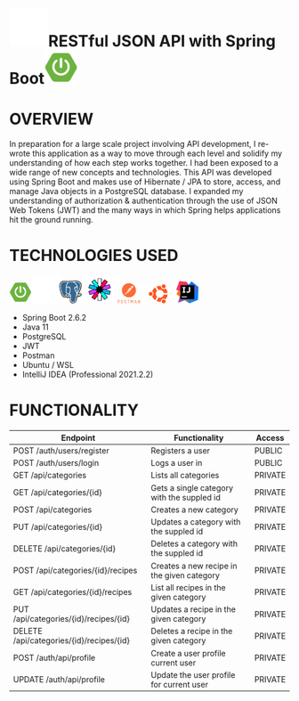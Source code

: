 # <img src="img/java.png" alt="java logo" width="70"/>RESTful JSON API with Spring Boot<img src="img/sboot.png" alt="spring boot logo" width="60"/>

# OVERVIEW
In preparation for a large scale project involving API development, I re-wrote this application as a way to move through
each level and solidify my understanding of how each step works together. I had been exposed to a wide range of 
new concepts and technologies. This API was developed using Spring Boot and makes use of Hibernate / JPA to store, 
access, and manage Java objects in a PostgreSQL database. I expanded my understanding of authorization & authentication 
through the use of JSON Web Tokens (JWT) and the many ways in which Spring helps applications hit the ground running.

# TECHNOLOGIES USED 
<img src="img/sboot.png" alt="spring boot logo" width="40"/><img src="img/java.png" alt="java logo" width="50"/><img src="img/pg.png" alt="postgres logo" width="40"/><img src="img/jwt.png" alt="jwt logo" width="65"/><img src="img/post.png" alt="postman logo" width="40"/><img src="img/ubuntu.png" alt="ubuntu logo" width="65"/><img src="img/intellij.png" alt="intellij logo" width="40"/>  

* Spring Boot 2.6.2
* Java 11
* PostgreSQL
* JWT
* Postman
* Ubuntu / WSL
* IntelliJ IDEA (Professional 2021.2.2)


# FUNCTIONALITY
| Endpoint |	Functionality | 	Access |
|----------|------------------|-------------|
| POST /auth/users/register   |	Registers a user |	PUBLIC |
| POST /auth/users/login |	Logs a user in |	PUBLIC |
|GET /api/categories |	Lists all categories |	PRIVATE |
|GET /api/categories/{id} |	Gets a single category with the suppled id |	PRIVATE|
| POST /api/categories |	Creates a new category |	PRIVATE |
|PUT /api/categories/{id} |	Updates a category with the suppled id |	PRIVATE|
|DELETE /api/categories/{id} |	Deletes a category with the suppled id |	PRIVATE|
|POST /api/categories/{id}/recipes |	Creates a new recipe in the given category |	PRIVATE|
|GET /api/categories/{id}/recipes |	List all recipes in the given category |	PRIVATE|
|PUT /api/categories/{id}/recipes/{id} |	Updates a recipe in the given category 	|PRIVATE|
|DELETE /api/categories/{id}/recipes/{id} |	Deletes a recipe in the given category |	PRIVATE|
|POST /auth/api/profile |	Create a user profile current user | 	PRIVATE |
UPDATE /auth/api/profile |	Update the user profile for current user |	PRIVATE |
